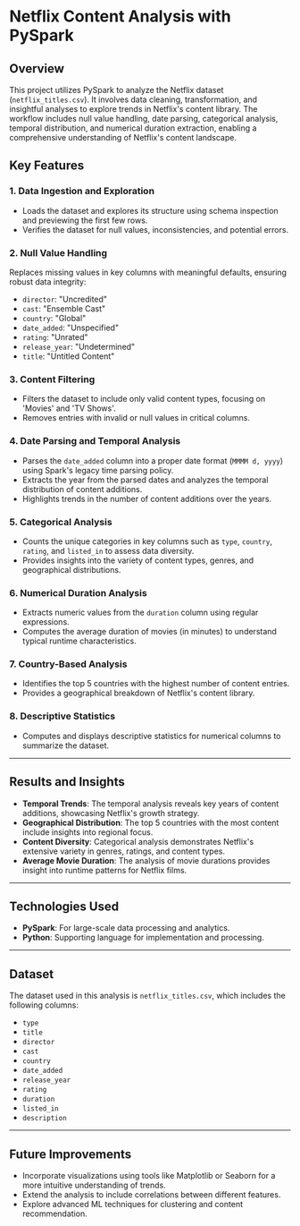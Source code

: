 # Netflix Content Analysis with PySpark

## Overview
This project utilizes PySpark to analyze the Netflix dataset (`netflix_titles.csv`). It involves data cleaning, transformation, and insightful analyses to explore trends in Netflix's content library. The workflow includes null value handling, date parsing, categorical analysis, temporal distribution, and numerical duration extraction, enabling a comprehensive understanding of Netflix's content landscape.

## Key Features

### 1. Data Ingestion and Exploration
- Loads the dataset and explores its structure using schema inspection and previewing the first few rows.
- Verifies the dataset for null values, inconsistencies, and potential errors.

### 2. Null Value Handling
Replaces missing values in key columns with meaningful defaults, ensuring robust data integrity:
- `director`: "Uncredited"
- `cast`: "Ensemble Cast"
- `country`: "Global"
- `date_added`: "Unspecified"
- `rating`: "Unrated"
- `release_year`: "Undetermined"
- `title`: "Untitled Content"

### 3. Content Filtering
- Filters the dataset to include only valid content types, focusing on 'Movies' and 'TV Shows'.
- Removes entries with invalid or null values in critical columns.

### 4. Date Parsing and Temporal Analysis
- Parses the `date_added` column into a proper date format (`MMMM d, yyyy`) using Spark's legacy time parsing policy.
- Extracts the year from the parsed dates and analyzes the temporal distribution of content additions.
- Highlights trends in the number of content additions over the years.

### 5. Categorical Analysis
- Counts the unique categories in key columns such as `type`, `country`, `rating`, and `listed_in` to assess data diversity.
- Provides insights into the variety of content types, genres, and geographical distributions.

### 6. Numerical Duration Analysis
- Extracts numeric values from the `duration` column using regular expressions.
- Computes the average duration of movies (in minutes) to understand typical runtime characteristics.

### 7. Country-Based Analysis
- Identifies the top 5 countries with the highest number of content entries.
- Provides a geographical breakdown of Netflix's content library.

### 8. Descriptive Statistics
- Computes and displays descriptive statistics for numerical columns to summarize the dataset.

---

## Results and Insights
- **Temporal Trends**: The temporal analysis reveals key years of content additions, showcasing Netflix's growth strategy.
- **Geographical Distribution**: The top 5 countries with the most content include insights into regional focus.
- **Content Diversity**: Categorical analysis demonstrates Netflix's extensive variety in genres, ratings, and content types.
- **Average Movie Duration**: The analysis of movie durations provides insight into runtime patterns for Netflix films.

---

## Technologies Used
- **PySpark**: For large-scale data processing and analytics.
- **Python**: Supporting language for implementation and processing.

---

## Dataset
The dataset used in this analysis is `netflix_titles.csv`, which includes the following columns:
- `type`
- `title`
- `director`
- `cast`
- `country`
- `date_added`
- `release_year`
- `rating`
- `duration`
- `listed_in`
- `description`

---

## Future Improvements
- Incorporate visualizations using tools like Matplotlib or Seaborn for a more intuitive understanding of trends.
- Extend the analysis to include correlations between different features.
- Explore advanced ML techniques for clustering and content recommendation.
